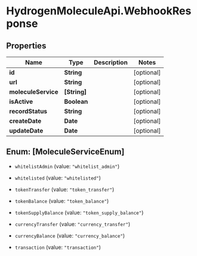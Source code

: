 # HydrogenMoleculeApi.WebhookResponse

## Properties
Name | Type | Description | Notes
------------ | ------------- | ------------- | -------------
**id** | **String** |  | [optional] 
**url** | **String** |  | [optional] 
**moleculeService** | **[String]** |  | [optional] 
**isActive** | **Boolean** |  | [optional] 
**recordStatus** | **String** |  | [optional] 
**createDate** | **Date** |  | [optional] 
**updateDate** | **Date** |  | [optional] 


<a name="[MoleculeServiceEnum]"></a>
## Enum: [MoleculeServiceEnum]


* `whitelistAdmin` (value: `"whitelist_admin"`)

* `whitelisted` (value: `"whitelisted"`)

* `tokenTransfer` (value: `"token_transfer"`)

* `tokenBalance` (value: `"token_balance"`)

* `tokenSupplyBalance` (value: `"token_supply_balance"`)

* `currencyTransfer` (value: `"currency_transfer"`)

* `currencyBalance` (value: `"currency_balance"`)

* `transaction` (value: `"transaction"`)




